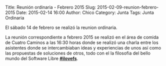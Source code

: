 Title: Reunión ordinaria - Febrero 2015
Slug: 2015-02-09-reunion-febrero-2015
Date: 2015-02-14 16:00
Author: Chico
Category: Junta
Tags: Junta Ordinaria


El sábado 14 de febrero se realizó la reunion ordinaria.

La reunión correspondiente a febrero 2015 se realizó en el área de comida de Cuatro Caminos a las 16:30 horas donde se realizó una charla entre los asistentes donde se intercambiaban ideas y experiencias de unos así como las propuestas de soluciones de otros, todo con el la filosofia del bello mundo del Software Libre <a href="https://twitter.com/search?q=%23ilovefs&src=tyah">__#ilovefs__</a>.
